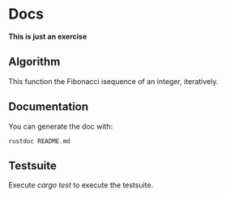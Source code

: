 # Docs

**This is just an exercise**

## Algorithm

This function the Fibonacci isequence of an integer, iteratively.

## Documentation

You can generate the doc with:
```shell
rustdoc README.md
```

## Testsuite

Execute *cargo test* to execute the testsuite.
